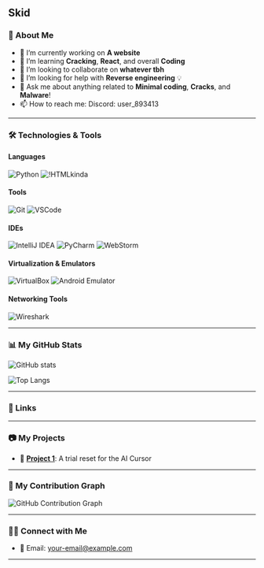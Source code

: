 Skid
---

### 🚀 About Me

- 🔭 I’m currently working on **A website**
- 🌱 I’m learning **Cracking**, **React**, and overall **Coding**
- 👯 I’m looking to collaborate on **whatever tbh**
- 🤔 I’m looking for help with **Reverse engineering** 💡
- 💬 Ask me about anything related to **Minimal coding**, **Cracks**, and **Malware**!
- 📫 How to reach me: Discord: user_893413
---

### 🛠️ Technologies & Tools

#### Languages
![Python](https://img.shields.io/badge/Python-3776AB?style=for-the-badge&logo=python&logoColor=white)
![!HTMLkinda](https://img.shields.io/badge/HTML-E34F26?style=for-the-badge&logo=html5&logoColor=white)

#### Tools
![Git](https://img.shields.io/badge/Git-F05032?style=for-the-badge&logo=git&logoColor=white)
![VSCode](https://img.shields.io/badge/VS_Code-0078D4?style=for-the-badge&logo=visualstudiocode&logoColor=white)

#### IDEs
![IntelliJ IDEA](https://img.shields.io/badge/IntelliJ_IDEA-000000?style=for-the-badge&logo=intellijidea&logoColor=white)
![PyCharm](https://img.shields.io/badge/PyCharm-000000?style=for-the-badge&logo=pycharm&logoColor=white)
![WebStorm](https://img.shields.io/badge/WebStorm-000000?style=for-the-badge&logo=webstorm&logoColor=white)

#### Virtualization & Emulators
![VirtualBox](https://img.shields.io/badge/VirtualBox-1E1E1E?style=for-the-badge&logo=virtualbox&logoColor=white)
![Android Emulator](https://img.shields.io/badge/Android_Emulator-3DDC84?style=for-the-badge&logo=android&logoColor=white)

#### Networking Tools
![Wireshark](https://img.shields.io/badge/Wireshark-1679A7?style=for-the-badge&logo=wireshark&logoColor=white)

---

### 📊 My GitHub Stats

![GitHub stats](https://github-readme-stats.vercel.app/api?username=unknownxym&show_icons=true&count_private=true&hide=prs&theme=radical)

![Top Langs](https://github-readme-stats.vercel.app/api/top-langs/?username=unknownxym&layout=compact&theme=radical)

---

### 🔗 Links


---

### 📷 My Projects

- 📝 **[Project 1](https://github.com/your-github-username/project1](https://github.com/unknownxym/Cursor-ai-trial-reset))**: A trial reset for the AI Cursor
---

### 🌟 My Contribution Graph

![GitHub Contribution Graph](https://github-readme-activity-graph.cyclic.app/graph?username=unknownxym&theme=github)

---

### 👨‍💻 Connect with Me

- 📧 Email: [your-email@example.com](mailto:unknownxym@proton.me)
---
